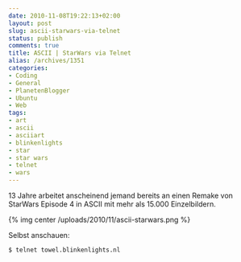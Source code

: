 ```yaml
---
date: 2010-11-08T19:22:13+02:00
layout: post
slug: ascii-starwars-via-telnet
status: publish
comments: true
title: ASCII | StarWars via Telnet
alias: /archives/1351
categories:
- Coding
- General
- PlanetenBlogger
- Ubuntu
- Web
tags:
- art
- ascii
- asciiart
- blinkenlights
- star
- star wars
- telnet
- wars
---
```


13 Jahre arbeitet anscheinend jemand bereits an einen Remake von StarWars Episode 4 in ASCII mit mehr als 15.000 Einzelbildern.


{% img center /uploads/2010/11/ascii-starwars.png %}


Selbst anschauen:

```
$ telnet towel.blinkenlights.nl
```

